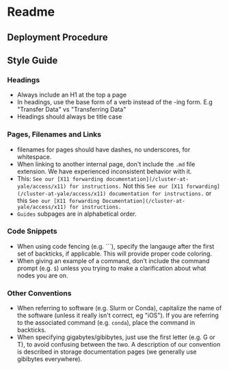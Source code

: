 # Readme

## Deployment Procedure

## Style Guide

### Headings

- Always include an H1 at the top a page
- In headings, use the base form of a verb instead of the -ing form. E.g "Transfer Data" vs "Transferring Data"
- Headings should always be title case

### Pages, Filenames and Links

- filenames for pages should have dashes, no underscores, for whitespace.
- When linking to another internal page, don't include the `.md` file extension. We have experienced inconsistent behavior with it.
- This: `See our [X11 forwarding documentation](/cluster-at-yale/access/x11) for instructions.` Not this `See our [X11 forwarding](/cluster-at-yale/access/x11) documentation for instructions.` or this `See our [X11 forwarding Documentation](/cluster-at-yale/access/x11) for instructions.`
- `Guides` subpages are in alphabetical order.

### Code Snippets

- When using code fencing (e.g. ```), specify the langauge after the first set of backticks, if applicable.  This will provide proper code coloring.
- When giving an example of a command, don't include the command prompt (e.g. `$`) unless you trying to make a clarification about what nodes you are on.

### Other Conventions

- When referring to software (e.g. Slurm or Conda), capitalize the name of the software (unless it really isn't correct, eg "iOS"). If you are referring to the associated command (e.g. `conda`), place the command in backticks.
- When specifying gigabytes/gibibytes, just use the first letter (e.g. G or T), to avoid confusing between the two. A description of our convention is described in storage documentation pages (we generally use gibibytes everywhere).
